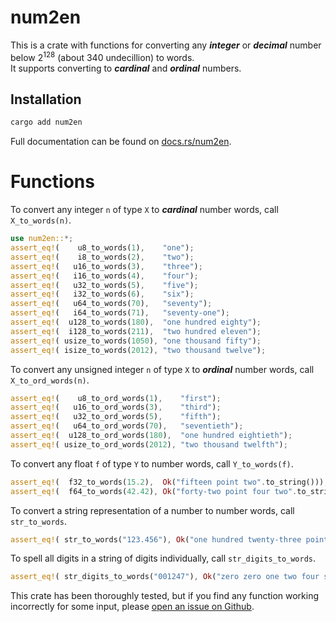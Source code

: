 # num2en
This is a crate with functions for converting any ***integer*** or ***decimal*** number below
2<sup>128</sup> (about 340 undecillion) to words.
<br> It supports converting to ***cardinal*** and ***ordinal*** numbers.

## Installation
```cmd
cargo add num2en
```

Full documentation can be found on [docs.rs/num2en](https://docs.rs/num2en).

# Functions
To convert any integer `n` of type `X` to ***cardinal*** number words, call `X_to_words(n)`.

```rust
use num2en::*;
assert_eq!(    u8_to_words(1),    "one");
assert_eq!(    i8_to_words(2),    "two");
assert_eq!(   u16_to_words(3),    "three");
assert_eq!(   i16_to_words(4),    "four");
assert_eq!(   u32_to_words(5),    "five");
assert_eq!(   i32_to_words(6),    "six");
assert_eq!(   u64_to_words(70),   "seventy");
assert_eq!(   i64_to_words(71),   "seventy-one");
assert_eq!(  u128_to_words(180),  "one hundred eighty");
assert_eq!(  i128_to_words(211),  "two hundred eleven");
assert_eq!( usize_to_words(1050), "one thousand fifty");
assert_eq!( isize_to_words(2012), "two thousand twelve");
```

To convert any unsigned integer `n` of type `X` to ***ordinal*** number words, call
`X_to_ord_words(n)`.

```rust
assert_eq!(    u8_to_ord_words(1),    "first");
assert_eq!(   u16_to_ord_words(3),    "third");
assert_eq!(   u32_to_ord_words(5),    "fifth");
assert_eq!(   u64_to_ord_words(70),   "seventieth");
assert_eq!(  u128_to_ord_words(180),  "one hundred eightieth");
assert_eq!( usize_to_ord_words(2012), "two thousand twelfth");
```

To convert any float `f` of type `Y` to number words, call `Y_to_words(f)`.

```rust
assert_eq!(  f32_to_words(15.2),  Ok("fifteen point two".to_string()));
assert_eq!(  f64_to_words(42.42), Ok("forty-two point four two".to_string()));
```

To convert a string representation of a number to number words, call `str_to_words`.

```rust
assert_eq!( str_to_words("123.456"), Ok("one hundred twenty-three point four five six".to_string()) );
```

To spell all digits in a string of digits individually, call `str_digits_to_words`.

```rust
assert_eq!( str_digits_to_words("001247"), Ok("zero zero one two four seven".to_string()) );
```


This crate has been thoroughly tested, but if you find any function working incorrectly
for some input, please [open an issue on Github](https://github.com/simon-sovic/num2en/issues/new).
